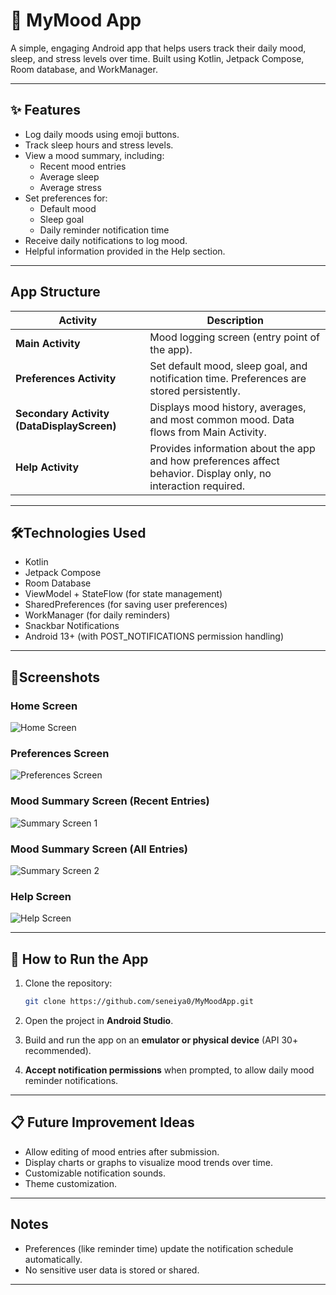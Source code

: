# 📱 MyMood App

A simple, engaging Android app that helps users track their daily mood, sleep, and stress levels over time. Built using Kotlin, Jetpack Compose, Room database, and WorkManager.

---

## ✨ Features

- Log daily moods using emoji buttons.
- Track sleep hours and stress levels.
- View a mood summary, including:
    - Recent mood entries
    - Average sleep
    - Average stress
- Set preferences for:
    - Default mood
    - Sleep goal
    - Daily reminder notification time
- Receive daily notifications to log mood.
- Helpful information provided in the Help section.

---

## App Structure

| Activity            | Description |
|---------------------|-------------|
| **Main Activity**    | Mood logging screen (entry point of the app). |
| **Preferences Activity** | Set default mood, sleep goal, and notification time. Preferences are stored persistently. |
| **Secondary Activity (DataDisplayScreen)** | Displays mood history, averages, and most common mood. Data flows from Main Activity. |
| **Help Activity**    | Provides information about the app and how preferences affect behavior. Display only, no interaction required. |

---

## 🛠️Technologies Used
- Kotlin
- Jetpack Compose
- Room Database
- ViewModel + StateFlow (for state management)
- SharedPreferences (for saving user preferences)
- WorkManager (for daily reminders)
- Snackbar Notifications
- Android 13+ (with POST_NOTIFICATIONS permission handling)

---

## 📸Screenshots

### Home Screen
![Home Screen](screenshots/home.png)

### Preferences Screen
![Preferences Screen](screenshots/preferences.png)

### Mood Summary Screen (Recent Entries)
![Summary Screen 1](screenshots/summary1.png)

### Mood Summary Screen (All Entries)
![Summary Screen 2](screenshots/summary2.png)

### Help Screen
![Help Screen](screenshots/help.png)

---

## 🚀 How to Run the App

1. Clone the repository:
   ```bash
   git clone https://github.com/seneiya0/MyMoodApp.git
   ```

2. Open the project in **Android Studio**.

3. Build and run the app on an **emulator or physical device** (API 30+ recommended).

4. **Accept notification permissions** when prompted, to allow daily mood reminder notifications.

---

## 📋 Future Improvement Ideas

- Allow editing of mood entries after submission.
- Display charts or graphs to visualize mood trends over time.
- Customizable notification sounds.
- Theme customization.

---

## Notes
- Preferences (like reminder time) update the notification schedule automatically.
- No sensitive user data is stored or shared.

---
